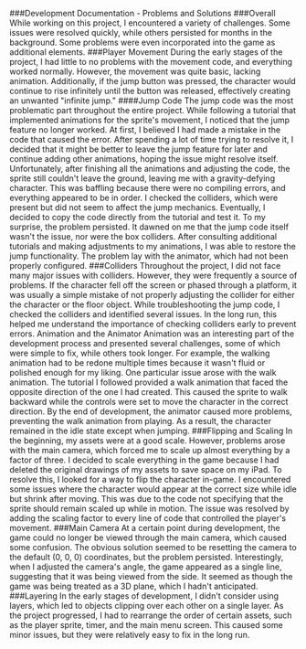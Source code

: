 ###Development Documentation - Problems and Solutions
###Overall
While working on this project, I encountered a variety of challenges. Some issues were resolved quickly, while others persisted for months in the background. Some problems were even incorporated into the game as additional elements.
###Player Movement
During the early stages of the project, I had little to no problems with the movement code, and everything worked normally. However, the movement was quite basic, lacking animation. Additionally, if the jump button was pressed, the character would continue to rise infinitely until the button was released, effectively creating an unwanted "infinite jump."
####Jump Code
The jump code was the most problematic part throughout the entire project. While following a tutorial that implemented animations for the sprite's movement, I noticed that the jump feature no longer worked. At first, I believed I had made a mistake in the code that caused the error. After spending a lot of time trying to resolve it, I decided that it might be better to leave the jump feature for later and continue adding other animations, hoping the issue might resolve itself.
Unfortunately, after finishing all the animations and adjusting the code, the sprite still couldn't leave the ground, leaving me with a gravity-defying character. This was baffling because there were no compiling errors, and everything appeared to be in order. I checked the colliders, which were present but did not seem to affect the jump mechanics. Eventually, I decided to copy the code directly from the tutorial and test it. To my surprise, the problem persisted.
It dawned on me that the jump code itself wasn't the issue, nor were the box colliders. After consulting additional tutorials and making adjustments to my animations, I was able to restore the jump functionality. The problem lay with the animator, which had not been properly configured.
###Colliders
Throughout the project, I did not face many major issues with colliders. However, they were frequently a source of problems. If the character fell off the screen or phased through a platform, it was usually a simple mistake of not properly adjusting the collider for either the character or the floor object. While troubleshooting the jump code, I checked the colliders and identified several issues. In the long run, this helped me understand the importance of checking colliders early to prevent errors.
Animation and the Animator
Animation was an interesting part of the development process and presented several challenges, some of which were simple to fix, while others took longer. For example, the walking animation had to be redone multiple times because it wasn't fluid or polished enough for my liking.
One particular issue arose with the walk animation. The tutorial I followed provided a walk animation that faced the opposite direction of the one I had created. This caused the sprite to walk backward while the controls were set to move the character in the correct direction. By the end of development, the animator caused more problems, preventing the walk animation from playing. As a result, the character remained in the idle state except when jumping.
###Flipping and Scaling
In the beginning, my assets were at a good scale. However, problems arose with the main camera, which forced me to scale up almost everything by a factor of three. I decided to scale everything in the game because I had deleted the original drawings of my assets to save space on my iPad. To resolve this, I looked for a way to flip the character in-game.
I encountered some issues where the character would appear at the correct size while idle but shrink after moving. This was due to the code not specifying that the sprite should remain scaled up while in motion. The issue was resolved by adding the scaling factor to every line of code that controlled the player's movement.
###Main Camera
At a certain point during development, the game could no longer be viewed through the main camera, which caused some confusion. The obvious solution seemed to be resetting the camera to the default (0, 0, 0) coordinates, but the problem persisted. Interestingly, when I adjusted the camera's angle, the game appeared as a single line, suggesting that it was being viewed from the side. It seemed as though the game was being treated as a 3D plane, which I hadn't anticipated.
###Layering
In the early stages of development, I didn't consider using layers, which led to objects clipping over each other on a single layer. As the project progressed, I had to rearrange the order of certain assets, such as the player sprite, timer, and the main menu screen. This caused some minor issues, but they were relatively easy to fix in the long run.
 

